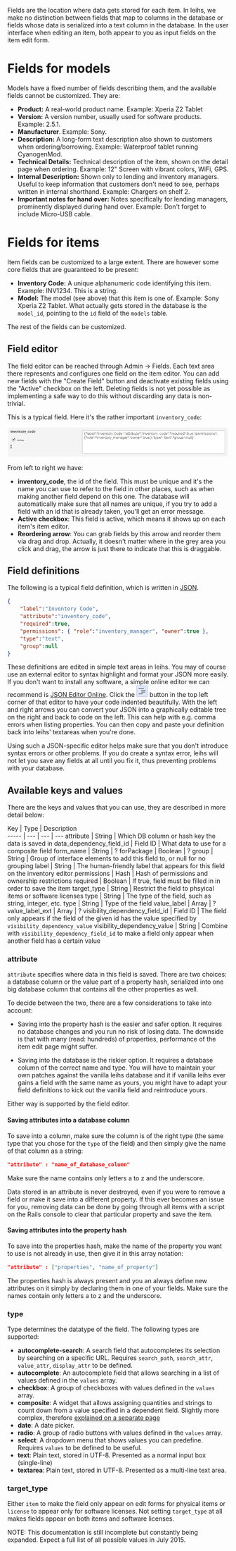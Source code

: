 Fields are the location where data gets stored for each item. In leihs, we make no distinction between fields that map to columns in the database or fields whose data is serialized into a text column in the database. In the user interface when editing an item, both appear to you as input fields on the item edit form.

# Fields for models
Models have a fixed number of fields describing them, and the available fields cannot be customized. They are:
- **Product:** A real-world product name. Example: Xperia Z2 Tablet
- **Version:** A version number, usually used for software products. Example: 2.5.1.
- **Manufacturer**. Example: Sony.
- **Description:** A long-form text description also shown to customers when ordering/borrowing. Example: Waterproof tablet running CyanogenMod.
- **Technical Details:** Technical description of the item, shown on the detail page when ordering. Example: 12" Screen with vibrant colors, WiFi, GPS.
- **Internal Description:** Shown only to lending and inventory managers. Useful to keep information that customers don't need to see, perhaps written in internal shorthand. Example: Chargers on shelf 2.
- **Important notes for hand over:** Notes specifically for lending managers, prominently displayed during hand over. Example: Don't forget to include Micro-USB cable.

# Fields for items
Item fields can be customized to a large extent. There are however some core fields that are guaranteed to be present:
- **Inventory Code:** A unique alphanumeric code identifying this item. Example: INV1234. This is a string.
- **Model:** The model (see above) that this item is one of. Example: Sony Xperia Z2 Tablet. What actually gets stored in the database is the `model_id`, pointing to the `id` field of the `models` table.

The rest of the fields can be customized.

## Field editor
The field editor can be reached through Admin -> Fields. Each text area there represents and configures one field on the item editor. You can add new fields with the "Create Field" button and deactivate existing fields using the "Active" checkbox on the left. Deleting fields is not yet possible as implementing a safe way to do this without discarding any data is non-trivial.

This is a typical field. Here it's the rather important `inventory_code`:

![Screenshot of a field in leihs' field editor](images/field_editor_01.png)

From left to right we have:
- **inventory_code**, the id of the field. This must be unique and it's the name you can use to refer to the field in other places, such as when making another field depend on this one. The database will automatically make sure that all names are unique, if you try to add a field with an id that is already taken, you'll get an error message.
- **Active checkbox**: This field is active, which means it shows up on each item's item editor.
- **Reordering arrow**: You can grab fields by this arrow and reorder them via drag and drop. Actually, it doesn't matter where in the grey area you click and drag, the arrow is just there to indicate that this is draggable.

## Field definitions

The following is a typical field definition, which is written in [JSON](https://en.wikipedia.org/wiki/JSON).

```json
{
	"label":"Inventory Code",
	"attribute":"inventory_code",
	"required":true,
	"permissions": { "role":"inventory_manager", "owner":true },
	"type":"text",
	"group":null
}
```

These definitions are edited in simple text areas in leihs. You may of course use an external editor to syntax highlight and format your JSON more easily. If you don't want to install any software, a simple online editor we can recommend is [JSON Editor Online](http://jsoneditoronline.org/). Click the ![Screenshot of JSON Editor Online's indent button button](images/indent_button.png) button in the top left corner of that editor to have your code indented beautifully. With the left and right arrows you can convert your JSON into a graphically editable tree on the right and back to code on the left. This can help with e.g. comma errors when listing properties. You can then copy and paste your definition back into leihs' textareas when you're done.

Using such a JSON-specific editor helps make sure that you don't introduce syntax errors or other problems. If you do create a syntax error, leihs will not let you save any fields at all until you fix it, thus preventing problems with your database.

## Available keys and values

There are the keys and values that you can use, they are described in more detail below:

Key   | Type | Description  
----- | --- | --- | ---
attribute | String | Which DB column or hash key the data is saved in
data_dependency_field_id | Field ID | What data to use for a composite field
form_name | String | ?
forPackage | Boolean | ?
group | String | Group of interface elements to add this field to, or null for no grouping
label | String | The human-friendly label that appears for this field on the inventory editor
permissions | Hash | Hash of permissions and ownership restrictions
required | Boolean | If true, field must be filled in in order to save the item
target_type | String | Restrict the field to phsyical items or software licenses
type | String | The type of the field, such as string, integer, etc.
type | String | Type of the field
value_label | Array | ?
value_label_ext | Array | ?
visibility_dependency_field_id | Field ID | The field only appears if the field of the given id has the value specified by `visibility_dependency_value`
visibility_dependency_value | String | Combine with `visibility_dependency_field_id` to make a field only appear when another field has a certain value


### attribute

`attribute` specifies where data in this field is saved. There are two choices: a database column or the value part of a property hash, serialized into one big database column that contains all the other properties as well.

To decide between the two, there are a few considerations to take into account:

* Saving into the property hash is the easier and safer option. It requires no database changes and you run no risk of losing data. The downside is that with many (read: hundreds) of properties, performance of the item edit page might suffer.


* Saving into the database is the riskier option. It requires a database column of the correct name and type. You will have to maintain your own patches against the vanilla leihs database and it if vanilla leihs ever gains a field with the same name as yours, you might have to adapt your field definitions to kick out the vanilla field and reintroduce yours.

Either way is supported by the field editor.

#### Saving attributes into a database column

To save into a column, make sure the column is of the right type (the same type that you chose for the `type` of the field) and then simply give the name of that column as a string:

```json
"attribute" : "name_of_database_column"
```
Make sure the name contains only letters a to z and the underscore.

Data stored in an attribute is never destroyed, even if you were to remove a field or make it save into a different property. If this ever becomes an issue for you, removing data can be done by going through all items with a script on the Rails console to clear that particular property and save the item.

#### Saving attributes into the property hash

To save into the properties hash, make the name of the property you want to use is not already in use, then give it in this array notation:

```json
"attribute" : ["properties", "name_of_property"]
```
The properties hash is always present and you an always define new attributes on it simply by declaring them in one of your fields. Make sure the names contain only letters a to z and the underscore.

### type

Type determines the datatype of the field. The following types are supported:

* **autocomplete-search**: A search field that autocompletes its selection by searching on a specific URL. Requires `search_path`, `search_attr`, `value_attr`, `display_attr` to be defined.
* **autocomplete**: An autocomplete field that allows searching in a list of values defined in the `values` array.
* **checkbox**: A group of checkboxes with values defined in the `values` array.
* **composite**: A widget that allows assigning quantities and strings to count down from a value specified in a dependent field. Slightly more complex, therefore [explained on a separate page](Composite-field-type)
* **date**: A date picker.
* **radio**: A group of radio buttons with values defined in the `values` array.
* **select**: A dropdown menu that shows values you can predefine. Requires `values` to be defined to be useful.
* **text**: Plain text, stored in UTF-8. Presented as a normal input box (single-line)
* **textarea**: Plain text, stored in UTF-8. Presented as a multi-line text area.


### target_type

Either `item` to make the field only appear on edit forms for physical items or `license` to appear only for software licenses. Not setting `target_type` at all makes fields appear on both items and software licenses.


NOTE: This documentation is still incomplete but constantly being expanded. Expect a full list of all possible values in July 2015.

